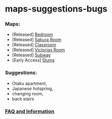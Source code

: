 # maps-suggestions-bugs

### Maps:
* [Released] [Bedroom](https://www.patreon.com/posts/bedroom-map-39931982)
* [Released] [Sakura Room](https://www.patreon.com/posts/sakura-room-map-40208487)
* [Released] [Classroom](https://www.patreon.com/posts/classroom-map-40423122)
* [Released] [Victorias Room](https://www.patreon.com/posts/victorias-room-40671623)
* [Released] [Subway](https://www.patreon.com/posts/40923210)
* [Early Access] [Slums](https://www.patreon.com/posts/41203321)

### Suggestions: 
* Otaku apartment, 
* Japanese hotspring, 
* changing room, 
* back stairs

### [FAQ and Information](https://www.patreon.com/posts/40466751)
